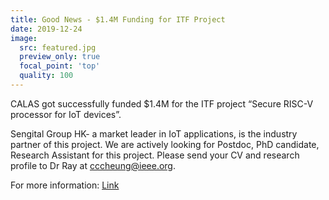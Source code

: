 ```yaml
---
title: Good News - $1.4M Funding for ITF Project
date: 2019-12-24
image:
  src: featured.jpg
  preview_only: true
  focal_point: 'top'
  quality: 100
---
```

CALAS got successfully funded $1.4M for the ITF project “Secure RISC-V processor for IoT devices”.
<!--more-->

Sengital Group HK- a market leader in IoT applications, is the industry partner of this project. We are actively looking for Postdoc, PhD candidate, Research Assistant for this project. Please send your CV and research profile to Dr Ray at cccheung@ieee.org.

For more information: [Link](https://www.itf.gov.hk)
